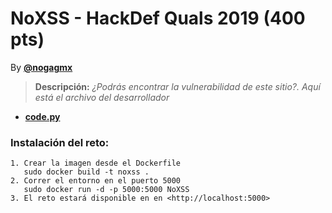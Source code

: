 # NoXSS - HackDef Quals 2019 (400 pts)
By [**@nogagmx**](https://twitter.com/nogagmx)

> **Descripción:** *¿Podrás encontrar la vulnerabilidad de este sitio?. Aquí está el archivo del desarrollador* 

* [**code.py**](./code.py)

### Instalación del reto:
~~~
1. Crear la imagen desde el Dockerfile
   sudo docker build -t noxss .
2. Correr el entorno en el puerto 5000
   sudo docker run -d -p 5000:5000 NoXSS
3. El reto estará disponible en en <http://localhost:5000>
~~~
